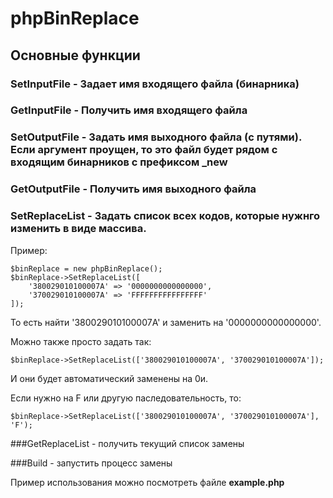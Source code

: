# phpBinReplace

## Основные функции
### SetInputFile - Задает имя входящего файла (бинарника)
### GetInputFile - Получить имя входящего файла
### SetOutputFile - Задать имя выходного файла (с путями). Если аргумент проущен, то это файл будет рядом с входящим бинарников с префиксом _new
### GetOutputFile - Получить имя выходного файла
### SetReplaceList - Задать список всех кодов, которые нужнго изменить в виде массива.
Пример:
```
$binReplace = new phpBinReplace();
$binReplace->SetReplaceList([
    '380029010100007A' => '0000000000000000',
    '370029010100007A' => 'FFFFFFFFFFFFFFFF'
]);
```
То есть найти '380029010100007A' и заменить на '0000000000000000'.

Можно также просто задать так:
```
$binReplace->SetReplaceList(['380029010100007A', '370029010100007A']);
```
И они будет автоматический заменены на 0и.

Если нужно на F или другую паследовательность, то:
```
$binReplace->SetReplaceList(['380029010100007A', '370029010100007A'], 'F');
```
###GetReplaceList - получить текущий список замены

###Build - запустить процесс замены

Пример использования можно посмотреть файле **example.php**

